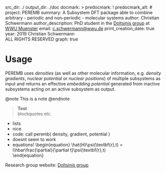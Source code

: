 src_dir: ./
output_dir: ./doc
docmark: >
predocmark: !
predocmark_alt: #
project: PEREMB
summary: A Subsystem DFT package able to combine arbitrary - periodic and non-periodic -  molecular systems
author: Christian Schwermann
author_description: PhD student in the [Doltsinis group](https://www.uni-muenster.de/Physik.FT/Forschung/agdoltsinis/index.html) at [WWU Muenster](https://www.uni-muenster.de)
email: c.schwermann@wwu.de
print_creation_date: true
year: 2019 Christian Schwermann <br/> ALL RIGHTS RESERVED
graph: true

# Usage #
PEREMB uses *densities* (as well as other molecular information, e.g. *density gradients*, *nuclear potential* or *nuclear positions*) 
of multiple subsystems as input and returns an effective *embedding potential* generated from inactive subsystems acting on an 
active subsystem as output.  

@note
This is a note
@endnote

> **Test**  
> blockquotes etc.

* lists
* nice
* code:
    call peremb( density, gradient, potential )
* doesnt seem to work
* equations!
    \begin{equation}
      \hat{H}\psi(\textbf{r},t) = i\hbar\frac{\partial}{\partial t}\psi(\textbf{r},t)  
    \end{equation}

Research group website: [Doltsinis group](https://www.uni-muenster.de/Physik.FT/Forschung/agdoltsinis/index.html)
